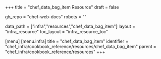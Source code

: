 +++
title = "chef_data_bag_item Resource"
draft = false

gh_repo = "chef-web-docs"
robots = ""

data_path = ["infra","resources","chef_data_bag_item"]
layout = "infra_resource"
toc_layout = "infra_resource_toc"


[menu]
  [menu.infra]
    title = "chef_data_bag_item"
    identifier = "chef_infra/cookbook_reference/resources/chef_data_bag_item"
    parent = "chef_infra/cookbook_reference/resources"
+++

<!-- The contents of this page are automatically generated from the chef_data_bag_item.yaml file in the data directory. -->
<!-- To suggest a change, edit the https://github.com/chef/chef/blob/master/lib/chef/resource/chef_data_bag_item.rb file
      and submit a pull request to the https://github.com/chef/chef repository. -->
